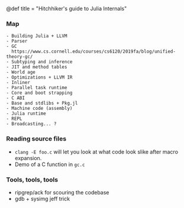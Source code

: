 @def title = "Hitchhiker's guide to Julia Internals"

### Map
    - Building Julia + LLVM
    - Parser
    - GC
      https://www.cs.cornell.edu/courses/cs6120/2019fa/blog/unified-theory-gc/
    - Subtyping and inference
    - JIT and method tables
    - World age
    - Optimizations + LLVM IR
    - Inliner
    - Parallel task runtime
    - Core and boot strapping
    - C ABI
    - Base and stdlibs + Pkg.jl
    - Machine code (assembly)
    - Julia runtime
    - REPL
    - Broadcasting... ?
    


### Reading source files
- `clang -E foo.c` will let you look at what code look slike after macro expansion.
- Demo of a C function in `gc.c`

### Tools, tools, tools
- ripgrep/ack for scouring the codebase
- gdb + sysimg jeff trick
